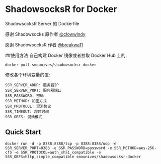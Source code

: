 # ShadowsocksR for Docker

ShadowsocksR Server 的 Dockerfile

感谢 Shadowsocks 原作者 [@clowwindy](https://github.com/clowwindy)

感谢 ShadowsocksR 作者 [@breakwa11](https://github.com/breakwa11)

##使用方法
自己构建 Docker 镜像或者拉取 Docker Hub 上的:

    docker pull smounives/shadowsocksr-docker

修改各个环境变量的值:

    SSR_SERVER_ADDR: 服务器IP
    SSR_SERVER_PORT: 服务器端口
    SSR_PASSWORD: 密码
    SSR_METHOD: 加密方式
    SSR_PROTOCOL: 混淆协议
    SSR_TIMEOUT: 超时时间
    SSR_OBFS: 混淆模式


Quick Start
-----------


    docker run -d -p 8388:8388/tcp -p 8388:8388/udp -e SSR_SERVER_PORT=8388 -e SSR_PASSWORD=password -e SSR_METHOD=aes-256-cfb -e SSR_PROTOCOL=auth_sha1_compatible -e SSR_OBFS=http_simple_compatible smounives/shadowsocksr-docker
